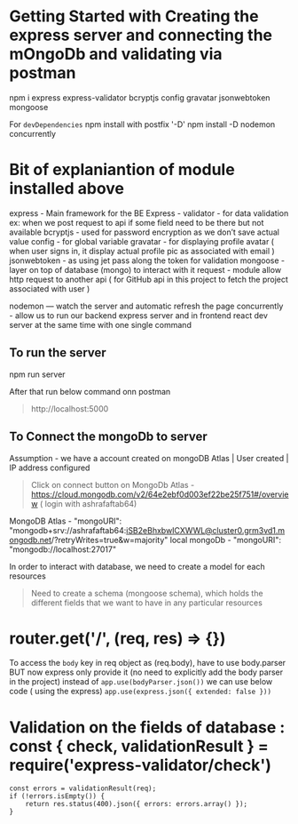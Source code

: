 # Getting Started with Creating the express server and connecting the mOngoDb and validating via postman 

npm i express express-validator bcryptjs config gravatar jsonwebtoken mongoose

For `devDependencies` npm install with postfix '-D'
npm install -D nodemon concurrently 

# Bit of explaniantion of module installed above
express - Main framework for the BE
Express - validator - for data validation ex: when we post request to api if some field need to be there but not available
bcryptjs - used for password encryption as we don’t save actual value
config -  for global variable
gravatar - for displaying profile avatar ( when user signs in, it display actual profile pic as associated with email )
jsonwebtoken - as using jet pass along the token for validation
mongoose -  layer on top of database (mongo) to interact with it
request - module allow http request to another api ( for GitHub api in this project to fetch the project associated with user )

nodemon —  watch the server and automatic refresh the page
concurrently - allow us to run our backend express server and in frontend react dev server at the same time with one single command


## To run the server
npm run server

After that run below command onn postman 
> http://localhost:5000

## To Connect the mongoDb to server
Assumption - we have a account created on mongoDB Atlas | User created | IP address configured
> Click on connect button on MongoDb Atlas - https://cloud.mongodb.com/v2/64e2ebf0d003ef22be25f751#/overview ( login with ashrafaftab64)

MongoDB Atlas - "mongoURI": "mongodb+srv://ashrafaftab64:iSB2eBhxbwICXWWL@cluster0.grm3vd1.mongodb.net/?retryWrites=true&w=majority"
local mongoDb - "mongoURI": "mongodb://localhost:27017"


In order to interact with database, we need to create a model for each resources
 > Need to create a schema (mongoose schema), which holds the different fields that we want to have in any particular resources


 # router.get('/', (req, res) => {})
To access the `body` key in req object as (req.body), have to use body.parser BUT now express only provide it (no need to explicitly add the body parser in the project)
instead of `app.use(bodyParser.json())` we can use below code ( using the express)
`app.use(express.json({ extended: false }))`

# Validation on the fields of database : const { check, validationResult } = require('express-validator/check')
    const errors = validationResult(req);
    if (!errors.isEmpty()) {
        return res.status(400).json({ errors: errors.array() });
    }
